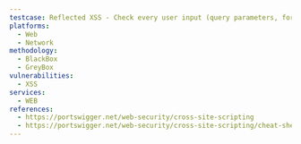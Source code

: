 ```yaml
---
testcase: Reflected XSS - Check every user input (query parameters, forms, headers) by injecting script payloads such as script alert('xss') script and observe if the payload appears unencoded in the immediate server response. Web (HTTP/HTTPS) service
platforms: 
  - Web
  - Network
methodology: 
  - BlackBox
  - GreyBox
vulnerabilities:
  - XSS
services:
  - WEB
references:
  - https://portswigger.net/web-security/cross-site-scripting
  - https://portswigger.net/web-security/cross-site-scripting/cheat-sheet
---
```

